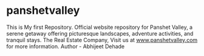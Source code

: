 # panshetvalley
This is My first Repository.
Official website repository for Panshet Valley, a serene getaway offering picturesque landscapes, adventure activities, and tranquil stays. The Real Estate Company,  Visit us at www.panshetvalley.com for more information.
Author - Abhijeet Dehade
